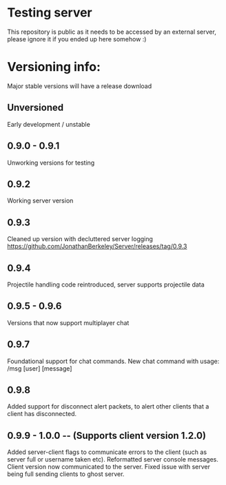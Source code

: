 # Testing server
This repository is public as it needs to be accessed by an external server, please ignore it if you ended up here somehow :)



# Versioning info:
Major stable versions will have a release download

## Unversioned
Early development / unstable

## 0.9.0 - 0.9.1
Unworking versions for testing

## 0.9.2
Working server version

## 0.9.3 
Cleaned up version with decluttered server logging  
https://github.com/JonathanBerkeley/Server/releases/tag/0.9.3

## 0.9.4 
Projectile handling code reintroduced, server supports projectile data

## 0.9.5 - 0.9.6
Versions that now support multiplayer chat

## 0.9.7
Foundational support for chat commands. New chat command with usage:
/msg [user] [message]

## 0.9.8
Added support for disconnect alert packets, to alert other clients that a client has disconnected.

## 0.9.9 - 1.0.0 -- (Supports client version 1.2.0)
Added server-client flags to communicate errors to the client (such as server full or username taken etc).
Reformatted server console messages.
Client version now communicated to the server.
Fixed issue with server being full sending clients to ghost server.
